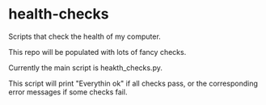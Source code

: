 # health-checks
Scripts that check the health of my computer.

This repo will be populated with lots of fancy checks.

Currently the main script is heakth_checks.py.

This script will print "Everythin ok" if all checks pass, or the corresponding error messages if some checks fail.
